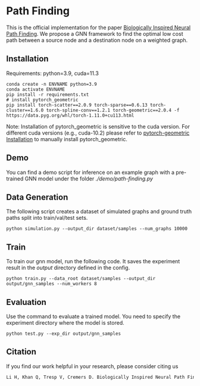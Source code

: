 # Path Finding

This is the official implementation for the paper 
[Biologically Inspired Neural Path Finding](https://arxiv.org/abs/2206.05971). 
We propose a GNN framework to find the optimal low cost path between 
a source node and a destination node on a weighted graph.

## Installation
Requirements: python=3.9, cuda=11.3
```shell
conda create -n ENVNAME python=3.9
conda activate ENVNAME
pip install -r requirements.txt
# install pytorch_geometric
pip install torch-scatter==2.0.9 torch-sparse==0.6.13 torch-cluster==1.6.0 torch-spline-conv==1.2.1 torch-geometric==2.0.4 -f https://data.pyg.org/whl/torch-1.11.0+cu113.html
```
Note: Installation of pytorch_geometric is sensitive to the cuda version. 
For different cuda versions (e.g., cuda-10.2) please refer to [pytorch-geometric Installation](https://pytorch-geometric.readthedocs.io/en/latest/notes/installation.html) 
to manually install pytorch_geometric.

## Demo
You can find a demo script for inference on an example graph with a pre-trained GNN 
model under the folder _./demo/path-finding.py_

## Data Generation
The following script creates a dataset of simulated graphs and ground truth paths
split into train/val/test sets.
```shell
python simulation.py --output_dir dataset/samples --num_graphs 10000
```

## Train
To train our gnn model, run the following code. It saves the experiment 
result in the _output_ directory defined in the config.
```shell
python train.py --data_root dataset/samples --output_dir output/gnn_samples --num_workers 8
```

## Evaluation
Use the command to evaluate a trained model. You need to specify the experiment
directory where the model is stored.
```shell
python test.py --exp_dir output/gnn_samples
```

## Citation
If you find our work helpful in your research, please consider citing us
```latex
Li H, Khan Q, Tresp V, Cremers D. Biologically Inspired Neural Path Finding. In Brain Informatics. BI 2022. Springer
```
